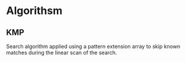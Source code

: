 # Algorithsm

## KMP

Search algorithm applied using a pattern extension array to skip known matches during the linear scan of the search.